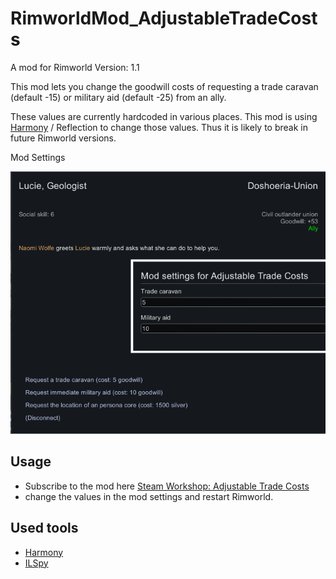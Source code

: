# RimworldMod_AdjustableTradeCosts

A mod for Rimworld Version: 1.1

This mod lets you change the goodwill costs of requesting a trade caravan (default -15) or military aid (default -25) from an ally.

These values are currently hardcoded in various places. This mod is using [Harmony](https://github.com/pardeike/Harmony) / Reflection to change those values. Thus it is likely to break in future Rimworld versions.

Mod Settings

![screenshot](/about/preview.png?raw=true "Settings")

## Usage

* Subscribe to the mod here [Steam Workshop: Adjustable Trade Costs](https://steamcommunity.com/sharedfiles/filedetails/?id=2061051232)
* change the values in the mod settings and restart Rimworld.

## Used tools
* [Harmony](https://github.com/pardeike/Harmony)
* [ILSpy](https://github.com/icsharpcode/ILSpy)
